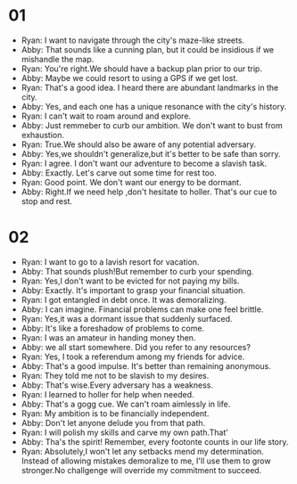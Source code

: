 # 01
- Ryan: I want to navigate through the city's maze-like streets.
- Abby: That sounds like a cunning plan, but it could be insidious if we mishandle the map.
- Ryan: You're right.We should have a backup plan prior to our trip.
- Abby: Maybe we could resort to using a GPS if we get lost.
- Ryan: That's a good idea. I heard there are abundant landmarks in the city.
- Abby: Yes, and each one has a unique resonance with the city's history.
- Ryan: I can't wait to roam around and explore.
- Abby: Just remmeber to curb our ambition. We don't want to bust from exhaustion.
- Ryan: True.We should also be aware of any potential adversary.
- Abby: Yes,we shouldn't generalize,but it's better to be safe than sorry.
- Ryan: I agree. I don't want our adventure to become a slavish task.
- Abby: Exactly. Let's carve out some time for rest too.
- Ryan: Good point. We don't want our energy to be dormant.
- Abby: Right.If we need help ,don't hesitate to holler. That's our cue to stop and rest.

# 02
- Ryan: I want to go to a lavish resort for vacation.
- Abby: That sounds plush!But remember to curb your spending.
- Ryan: Yes,I don't want to be evicted for not paying my bills.
- Abby: Exactly. It's important to grasp your financial situation.
- Ryan: I got entangled in debt once. It was demoralizing.
- Abby: I can imagine. Financial problems can make one feel brittle.
- Ryan: Yes,it was a dormant issue that suddenly surfaced.
- Abby: It's like a foreshadow of problems to come.
- Ryan: I was an amateur in handing money then.
- Abby: we all start somewhere. Did you refer to any resources?
- Ryan: Yes, I took a referendum among my friends for advice.
- Abby: That's a good impulse. It's better than remaining anonymous.
- Ryan: They told me not to be slavish to my desires.
- Abby: That's wise.Every adversary has a weakness.
- Ryan: I learned to holler for help when needed.
- Abby: That's a gogg cue. We can't roam aimlessly in life.
- Ryan: My ambition is to be financially independent.
- Abby: Don't let anyone delude you from that path.
- Ryan: I will polish my skills and carve my own path.That'
- Abby: Tha's the spirit! Remember, every footonte counts in our life story.
- Ryan: Absolutely,I won't let any setbacks mend my determination. Instead of allowing mistakes  demoralize to me, I'll use them to grow stronger.No challgenge will override  my commitment to succeed.
